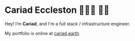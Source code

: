# Cariad Eccleston 👩🏼‍💻 🏳️‍🌈

Hey! I’m **Cariad**, and I'm a full stack / infrastructure engineer.

My portfolio is online at [cariad.earth](https://www.cariad.earth).
